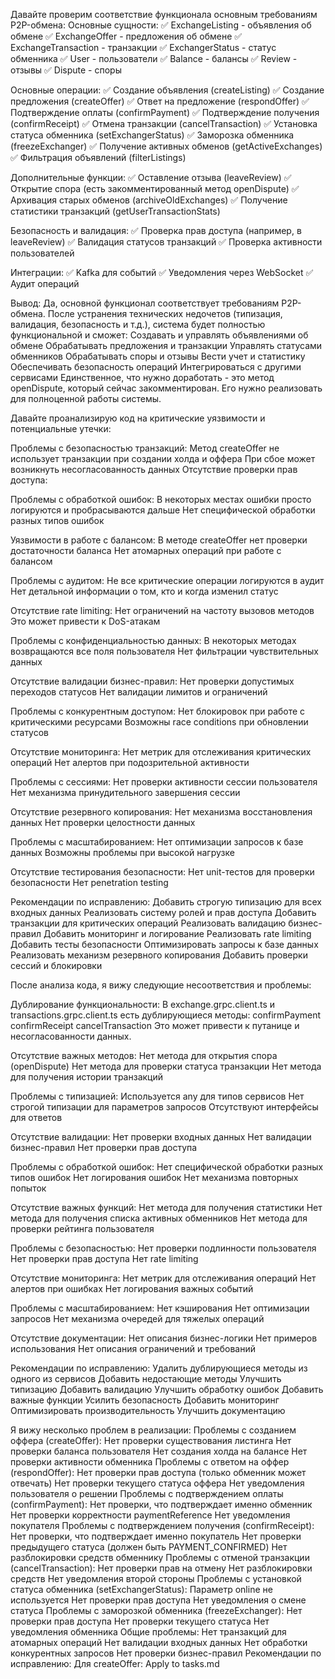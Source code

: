Давайте проверим соответствие функционала основным требованиям P2P-обмена:
Основные сущности:
✅ ExchangeListing - объявления об обмене
✅ ExchangeOffer - предложения об обмене
✅ ExchangeTransaction - транзакции
✅ ExchangerStatus - статус обменника
✅ User - пользователи
✅ Balance - балансы
✅ Review - отзывы
✅ Dispute - споры

Основные операции:
✅ Создание объявления (createListing)
✅ Создание предложения (createOffer)
✅ Ответ на предложение (respondOffer)
✅ Подтверждение оплаты (confirmPayment)
✅ Подтверждение получения (confirmReceipt)
✅ Отмена транзакции (cancelTransaction)
✅ Установка статуса обменника (setExchangerStatus)
✅ Заморозка обменника (freezeExchanger)
✅ Получение активных обменов (getActiveExchanges)
✅ Фильтрация объявлений (filterListings)

Дополнительные функции:
✅ Оставление отзыва (leaveReview)
✅ Открытие спора (есть закомментированный метод openDispute)
✅ Архивация старых обменов (archiveOldExchanges)
✅ Получение статистики транзакций (getUserTransactionStats)

Безопасность и валидация:
✅ Проверка прав доступа (например, в leaveReview)
✅ Валидация статусов транзакций
✅ Проверка активности пользователей

Интеграции:
✅ Kafka для событий
✅ Уведомления через WebSocket
✅ Аудит операций

Вывод: Да, основной функционал соответствует требованиям P2P-обмена. После устранения технических недочетов (типизация, валидация, безопасность и т.д.), система будет полностью функциональной и сможет:
Создавать и управлять объявлениями об обмене
Обрабатывать предложения и транзакции
Управлять статусами обменников
Обрабатывать споры и отзывы
Вести учет и статистику
Обеспечивать безопасность операций
Интегрироваться с другими сервисами
Единственное, что нужно доработать - это метод openDispute, который сейчас закомментирован. Его нужно реализовать для полноценной работы системы.




<!--  -->
<!--  -->
<!--  -->
<!--  -->
<!--  -->








Давайте проанализирую код на критические уязвимости и потенциальные утечки:

<!-- Отсутствие валидации входных данных:
Методы принимают data: any без типизации и валидации
Это может привести к SQL-инъекциям или неожиданному поведению
Особенно критично в методах setExchangerStatus и freezeExchanger -->

Проблемы с безопасностью транзакций:
Метод createOffer не использует транзакции при создании холда и оффера
При сбое может возникнуть несогласованность данных
Отсутствие проверки прав доступа:



<!-- Нет проверок, может ли пользователь выполнять определенные действия
Например, в leaveReview проверяется только customerId, но нет проверки роли -->




Проблемы с обработкой ошибок:
В некоторых местах ошибки просто логируются и пробрасываются дальше
Нет специфической обработки разных типов ошибок



Уязвимости в работе с балансом:
В методе createOffer нет проверки достаточности баланса
Нет атомарных операций при работе с балансом



Проблемы с аудитом:
Не все критические операции логируются в аудит
Нет детальной информации о том, кто и когда изменил статус

Отсутствие rate limiting:
Нет ограничений на частоту вызовов методов
Это может привести к DoS-атакам

Проблемы с конфиденциальностью данных:
В некоторых методах возвращаются все поля пользователя
Нет фильтрации чувствительных данных

Отсутствие валидации бизнес-правил:
Нет проверки допустимых переходов статусов
Нет валидации лимитов и ограничений

Проблемы с конкурентным доступом:
Нет блокировок при работе с критическими ресурсами
Возможны race conditions при обновлении статусов

Отсутствие мониторинга:
Нет метрик для отслеживания критических операций
Нет алертов при подозрительной активности

Проблемы с сессиями:
Нет проверки активности сессии пользователя
Нет механизма принудительного завершения сессии

Отсутствие резервного копирования:
Нет механизма восстановления данных
Нет проверки целостности данных

Проблемы с масштабированием:
Нет оптимизации запросов к базе данных
Возможны проблемы при высокой нагрузке

Отсутствие тестирования безопасности:
Нет unit-тестов для проверки безопасности
Нет penetration testing

Рекомендации по исправлению:
Добавить строгую типизацию для всех входных данных
Реализовать систему ролей и прав доступа
Добавить транзакции для критических операций
Реализовать валидацию бизнес-правил
Добавить мониторинг и логирование
Реализовать rate limiting
Добавить тесты безопасности
Оптимизировать запросы к базе данных
Реализовать механизм резервного копирования
Добавить проверки сессий и блокировки






<!--  -->
<!--  -->
<!--  -->
<!--  -->
<!--  -->







После анализа кода, я вижу следующие несоответствия и проблемы:

Дублирование функциональности:
В exchange.grpc.client.ts и transactions.grpc.client.ts есть дублирующиеся методы:
confirmPayment
confirmReceipt
cancelTransaction
Это может привести к путанице и несогласованности данных.

Отсутствие важных методов:
Нет метода для открытия спора (openDispute)
Нет метода для проверки статуса транзакции
Нет метода для получения истории транзакций

Проблемы с типизацией:
Используется any для типов сервисов
Нет строгой типизации для параметров запросов
Отсутствуют интерфейсы для ответов

Отсутствие валидации:
Нет проверки входных данных
Нет валидации бизнес-правил
Нет проверки прав доступа

Проблемы с обработкой ошибок:
Нет специфической обработки разных типов ошибок
Нет логирования ошибок
Нет механизма повторных попыток

Отсутствие важных функций:
Нет метода для получения статистики
Нет метода для получения списка активных обменников
Нет метода для проверки рейтинга пользователя

Проблемы с безопасностью:
Нет проверки подлинности пользователя
Нет проверки прав доступа
Нет rate limiting

Отсутствие мониторинга:
Нет метрик для отслеживания операций
Нет алертов при ошибках
Нет логирования важных событий

Проблемы с масштабированием:
Нет кэширования
Нет оптимизации запросов
Нет механизма очередей для тяжелых операций

Отсутствие документации:
Нет описания бизнес-логики
Нет примеров использования
Нет описания ограничений и требований

Рекомендации по исправлению:
Удалить дублирующиеся методы из одного из сервисов
Добавить недостающие методы
Улучшить типизацию
Добавить валидацию
Улучшить обработку ошибок
Добавить важные функции
Усилить безопасность
Добавить мониторинг
Оптимизировать производительность
Улучшить документацию









<!--  -->
<!--  -->
<!--  -->
<!--  -->
<!--  -->
<!--  -->
<!--  -->




Я вижу несколько проблем в реализации:
Проблемы с созданием оффера (createOffer):
Нет проверки существования листинга
Нет проверки баланса пользователя
Нет создания холда на балансе
Нет проверки активности обменника
Проблемы с ответом на оффер (respondOffer):
Нет проверки прав доступа (только обменник может отвечать)
Нет проверки текущего статуса оффера
Нет уведомления пользователя о решении
Проблемы с подтверждением оплаты (confirmPayment):
Нет проверки, что подтверждает именно обменник
Нет проверки корректности paymentReference
Нет уведомления покупателя
Проблемы с подтверждением получения (confirmReceipt):
Нет проверки, что подтверждает именно покупатель
Нет проверки предыдущего статуса (должен быть PAYMENT_CONFIRMED)
Нет разблокировки средств обменнику
Проблемы с отменой транзакции (cancelTransaction):
Нет проверки прав на отмену
Нет разблокировки средств
Нет уведомления второй стороны
Проблемы с установкой статуса обменника (setExchangerStatus):
Параметр online не используется
Нет проверки прав доступа
Нет уведомления о смене статуса
Проблемы с заморозкой обменника (freezeExchanger):
Нет проверки прав доступа
Нет проверки текущего статуса
Нет уведомления обменника
Общие проблемы:
Нет транзакций для атомарных операций
Нет валидации входных данных
Нет обработки конкурентных запросов
Нет проверки бизнес-правил
Рекомендации по исправлению:
Для createOffer:
Apply to tasks.md
